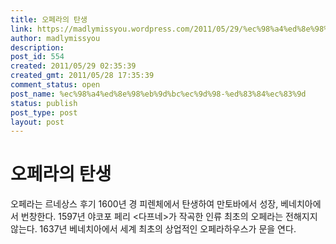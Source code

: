 ```yaml
---
title: 오페라의 탄생
link: https://madlymissyou.wordpress.com/2011/05/29/%ec%98%a4%ed%8e%98%eb%9d%bc%ec%9d%98-%ed%83%84%ec%83%9d/
author: madlymissyou
description: 
post_id: 554
created: 2011/05/29 02:35:39
created_gmt: 2011/05/28 17:35:39
comment_status: open
post_name: %ec%98%a4%ed%8e%98%eb%9d%bc%ec%9d%98-%ed%83%84%ec%83%9d
status: publish
post_type: post
layout: post
---
```


# 오페라의 탄생

오페라는 르네상스 후기 1600년 경 피렌체에서 탄생하여 만토바에서 성장, 베네치아에서 번창한다. 1597년 야코포 페리 <다프네>가 작곡한 인류 최초의 오페라는 전해지지 않는다. 1637년 베네치아에서 세계 최초의 상업적인 오페라하우스가 문을 연다.
